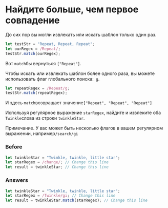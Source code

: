 # Найдите больше, чем первое совпадение
До сих пор вы могли извлекать или искать шаблон только один раз.
```javascript
let testStr = "Repeat, Repeat, Repeat";
let ourRegex = /Repeat/;
testStr.match(ourRegex);
```
Вот `match`бы вернуться `["Repeat"]`.

Чтобы искать или извлекать шаблон более одного раза, вы можете использовать флаг глобального поиска:` g`.
```javascript
let repeatRegex = /Repeat/g;
testStr.match(repeatRegex);
```
И здесь `match`возвращает значение`["Repeat", "Repeat", "Repeat"]`

Используя регулярное выражение `starRegex`, найдите и извлеките оба `Twinkle`слова из строки `twinkleStar`.

Примечание.
У вас может быть несколько флагов в вашем регулярном выражении, например`/search/gi`
### Before
```javascript
let twinkleStar = "Twinkle, twinkle, little star";
let starRegex = /change/; // Change this line
let result = twinkleStar; // Change this line
```
### Answers
```javascript
let twinkleStar = "Twinkle, twinkle, little star";
let starRegex = /Twinkle/gi; // Change this line
let result = twinkleStar.match(starRegex); // Change this line
```

